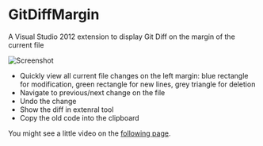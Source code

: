 GitDiffMargin
=============

A Visual Studio 2012 extension to display Git Diff on the margin of the current file

![Screenshot](http://farm9.staticflickr.com/8329/8116895025_ec9519b5bb_o.png)

* Quickly view all current file changes on the left margin: blue rectangle for modification, green rectangle for new lines, grey triangle for deletion
* Navigate to previous/next change on the file
* Undo the change
* Show the diff in extenral tool
* Copy the old code into the clipboard

You might see a little video on the [following page](http://www.flickr.com/photos/laurentkempe/8116990137/).